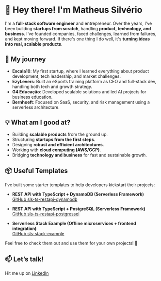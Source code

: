 # 👋 Hey there! I'm Matheus Silvério

I'm a **full-stack software engineer** and entrepreneur. Over the years, I've been building **startups from scratch**, handling **product, technology, and business**. I've founded companies, faced challenges, learned from failures, and kept moving forward. If there's one thing I do well, it's **turning ideas into real, scalable products**.  

## 🚀 My journey
- **Escala10**: My first startup, where I learned everything about product development, tech leadership, and market challenges.  
- **EzyLevers**: Built an eSports training platform as CEO and full-stack dev, handling both tech and growth strategy.  
- **G4 Educação**: Developed scalable solutions and led AI projects for business education.  
- **Bernhoeft**: Focused on SaaS, security, and risk management using a serverless architecture.  

## 💡 What am I good at?
- Building **scalable products** from the ground up.  
- Structuring **startups from the first steps**.  
- Designing **robust and efficient architectures**.  
- Working with **cloud computing (AWS/GCP)**.  
- Bridging **technology and business** for fast and sustainable growth.

## 📦 Useful Templates  
I’ve built some starter templates to help developers kickstart their projects:  

- **REST API with TypeScript + DynamoDB (Serverless Framework)**  
  [GitHub sls-ts-restapi-dynamodb](https://github.com/matheushsilverio/sls-ts-restapi-dynamodb)  

- **REST API with TypeScript + PostgreSQL (Serverless Framework)**  
  [GitHub sls-ts-restapi-postgressql](https://github.com/matheushsilverio/sls-ts-restapi-postgressql)  

- **Serverless Stack Example (Offline microservices + frontend integration)**  
  [GitHub sls-stack-example](https://github.com/matheushsilverio/sls-stack-example)  

Feel free to check them out and use them for your own projects! 🚀  

## 📫 Let’s talk!  
Hit me up on [LinkedIn](https://www.linkedin.com/in/matheus-silverio/)
